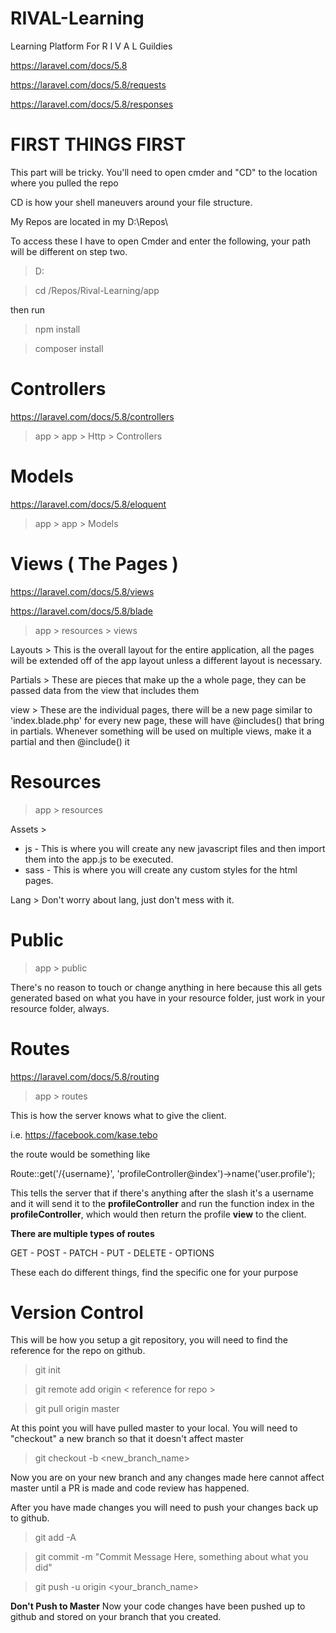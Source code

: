 # RIVAL-Learning
Learning Platform For R I V A L Guildies

https://laravel.com/docs/5.8

https://laravel.com/docs/5.8/requests

https://laravel.com/docs/5.8/responses


# FIRST THINGS FIRST
This part will be tricky. 
You'll need to open cmder and "CD" to the location where you pulled the repo

CD is how your shell maneuvers around your file structure.

My Repos are located in my D:\Repos\

To access these I have to open Cmder and enter the following, your path will be different on step two.

> D:

> cd /Repos/Rival-Learning/app

then run

> npm install

> composer install


# Controllers 
https://laravel.com/docs/5.8/controllers

> app > app > Http > Controllers

# Models
 https://laravel.com/docs/5.8/eloquent
 
> app > app > Models 

# Views ( The Pages )
https://laravel.com/docs/5.8/views 

https://laravel.com/docs/5.8/blade


> app > resources > views

Layouts > This is the overall layout for the entire application, 
all the pages will be extended off of the app layout unless a 
different layout is necessary.

Partials > These are pieces that make up the a whole page, they can be passed data 
from the view that includes them

view > These are the individual pages, there will be a new page similar to 'index.blade.php'
for every new page, these will have @includes() that bring in partials. Whenever something will be used on multiple
views, make it a partial and then @include() it

# Resources
> app > resources

Assets >
 - js - 
    This is where you will create any new javascript files and then import them into the app.js to be executed.
 - sass -
    This is where you will create any custom styles for the html pages.

Lang > Don't worry about lang, just don't mess with it.



# Public
> app > public

There's no reason to touch or change anything in here because 
this all gets generated based on what you have in your resource folder, just work in 
your resource folder, always.

# Routes
https://laravel.com/docs/5.8/routing

> app > routes

This is how the server knows what to give the client.

i.e. https://facebook.com/kase.tebo 

the route would be something like

Route::get('/{username}', 'profileController@index')->name('user.profile');

This tells the server that if there's anything after the 
slash it's a username and it will send it to the **profileController**
and run the function index in the **profileController**, which would then return
the profile **view** to the client.

**There are multiple types of routes**

GET - POST - PATCH - PUT - DELETE - OPTIONS

These each do different things, find the specific one for your purpose

# Version Control
This will be how you setup a git repository, you will need to find the reference for the repo on github.

> git init

> git remote add origin < reference for repo >

> git pull origin master

At this point you will have pulled master to your local. You will need to "checkout"
a new branch so that it doesn't affect master

> git checkout -b <new_branch_name>

Now you are on your new branch and any changes made here cannot affect master until a PR
is made and code review has happened.

After you have made changes you will need to push your changes back up to github.

> git add -A

> git commit -m "Commit Message Here, something about what you did"

> git push -u origin <your_branch_name>

**Don't Push to Master**
Now your code changes have been pushed up to github and stored on your branch that you created.

